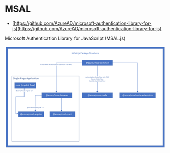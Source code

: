 # MSAL
* [https://github.com/AzureAD/microsoft-authentication-library-for-js[(https://github.com/AzureAD/microsoft-authentication-library-for-js)

Microsoft Authentication Library for JavaScript (MSAL.js)

![an image](msal.png "Package Structure")
